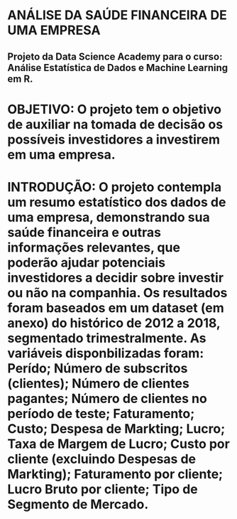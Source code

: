# ANÁLISE DA SAÚDE FINANCEIRA DE UMA EMPRESA
## Projeto da Data Science Academy para o curso: Análise Estatística de Dados e Machine Learning em R.

# OBJETIVO: O projeto tem o objetivo de auxiliar na tomada de decisão os possíveis investidores a investirem em uma empresa.

# INTRODUÇÃO: O projeto contempla um resumo estatístico dos dados de uma empresa, demonstrando sua saúde financeira e outras informações relevantes, que poderão ajudar potenciais investidores a decidir sobre investir ou não na companhia. Os resultados foram baseados em um dataset (em anexo) do histórico de 2012 a 2018, segmentado trimestralmente. As variáveis disponbilizadas foram: Perído; Número de subscritos (clientes); Número de clientes pagantes; Número de clientes no período de teste; Faturamento; Custo; Despesa de Markting; Lucro; Taxa de Margem de Lucro; Custo por cliente (excluindo Despesas de Markting); Faturamento por cliente; Lucro Bruto por cliente; Tipo de Segmento de Mercado.
